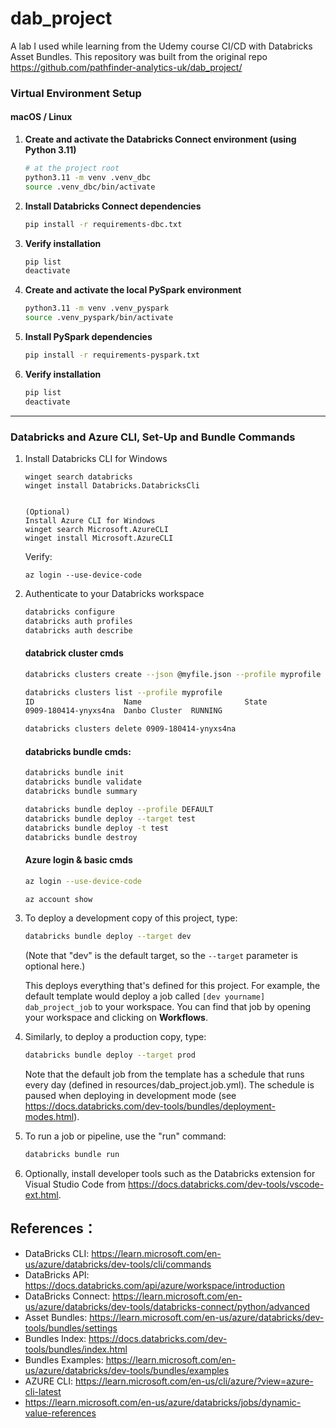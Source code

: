 # dab_project
A lab I used while learning from the Udemy course CI/CD with Databricks Asset Bundles.
This repository was built from the original repo https://github.com/pathfinder-analytics-uk/dab_project/

### Virtual Environment Setup

#### macOS / Linux

1. **Create and activate the Databricks Connect environment (using Python 3.11)**
   ```bash
   # at the project root
   python3.11 -m venv .venv_dbc
   source .venv_dbc/bin/activate
   ```
2. **Install Databricks Connect dependencies**
   ```bash
   pip install -r requirements-dbc.txt
   ```
3. **Verify installation**
   ```bash
   pip list
   deactivate
   ```

4. **Create and activate the local PySpark environment**
   ```bash
   python3.11 -m venv .venv_pyspark
   source .venv_pyspark/bin/activate
   ```
5. **Install PySpark dependencies**
   ```bash
   pip install -r requirements-pyspark.txt
   ```
6. **Verify installation**
   ```bash
   pip list
   deactivate
   ```
---
### Databricks and Azure CLI, Set-Up and Bundle Commands

1. Install Databricks CLI for Windows
   ```
   winget search databricks
   winget install Databricks.DatabricksCli
   

   (Optional)
   Install Azure CLI for Windows 
   winget search Microsoft.AzureCLI    
   winget install Microsoft.AzureCLI
   ```
   Verify: 
   ```
   az login --use-device-code
   ```

2. Authenticate to your Databricks workspace
    ```bash
    databricks configure
    databricks auth profiles
    databricks auth describe
    
    ```
       
   #### databrick cluster cmds
   ```bash
   databricks clusters create --json @myfile.json --profile myprofile
   
   databricks clusters list --profile myprofile
   ID                    Name                       State
   0909-180414-ynyxs4na  Danbo Cluster  RUNNING
   
   databricks clusters delete 0909-180414-ynyxs4na
   ```

   #### databricks bundle cmds:
   ```bash
   databricks bundle init
   databricks bundle validate
   databricks bundle summary

   databricks bundle deploy --profile DEFAULT
   databricks bundle deploy --target test
   databricks bundle deploy -t test
   databricks bundle destroy 
   ```

   #### Azure login & basic cmds
   ``` bash
   az login --use-device-code
   
   az account show
   ```  

3. To deploy a development copy of this project, type:
    ```bash
    databricks bundle deploy --target dev
    ```
    (Note that "dev" is the default target, so the `--target` parameter
    is optional here.)

    This deploys everything that's defined for this project.
    For example, the default template would deploy a job called
    `[dev yourname] dab_project_job` to your workspace.
    You can find that job by opening your workspace and clicking on **Workflows**.

4. Similarly, to deploy a production copy, type:
   ```bash
   databricks bundle deploy --target prod
   ```

   Note that the default job from the template has a schedule that runs every day
   (defined in resources/dab_project.job.yml). The schedule
   is paused when deploying in development mode (see
   https://docs.databricks.com/dev-tools/bundles/deployment-modes.html).

5. To run a job or pipeline, use the "run" command:
   ```bash
   databricks bundle run
   ```
6. Optionally, install developer tools such as the Databricks extension for Visual Studio Code from
   https://docs.databricks.com/dev-tools/vscode-ext.html.


## References：
- DataBricks CLI:  https://learn.microsoft.com/en-us/azure/databricks/dev-tools/cli/commands
- DataBricks API:  https://docs.databricks.com/api/azure/workspace/introduction
- DataBricks Connect: https://learn.microsoft.com/en-us/azure/databricks/dev-tools/databricks-connect/python/advanced
- Asset Bundles: https://learn.microsoft.com/en-us/azure/databricks/dev-tools/bundles/settings
- Bundles Index: https://docs.databricks.com/dev-tools/bundles/index.html
- Bundles Examples:  https://learn.microsoft.com/en-us/azure/databricks/dev-tools/bundles/examples
- AZURE CLI: https://learn.microsoft.com/en-us/cli/azure/?view=azure-cli-latest
- https://learn.microsoft.com/en-us/azure/databricks/jobs/dynamic-value-references